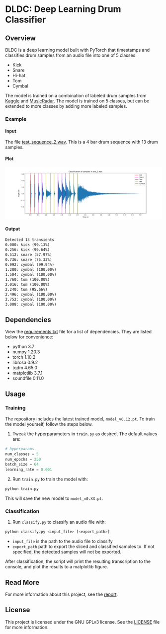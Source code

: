# DLDC: Deep Learning Drum Classifier

## Overview

DLDC is a deep learning model built with PyTorch that timestamps and  classifies drum samples from an audio file into one of 5 classes:

- Kick
- Snare
- Hi-hat
- Tom
- Cymbal

The model is trained on a combination of labeled drum samples from [Kaggle](https://www.kaggle.com/datasets/anubhavchhabra/drum-kit-sound-samples) and [MusicRadar](https://www.musicradar.com/news/drums/1000-free-drum-samples). The model is trained on 5 classes, but can be extended to more classes by adding more labeled samples.

### Example

#### Input

The file [test_sequence_2.wav](test/test_sequence_2.wav). This is a 4 bar drum sequence with 13 drum samples.

#### Plot

![classification of test track 1.](images/test-2-classification.png)

####  Output
```
Detected 13 transients
0.000: kick (99.13%)
0.256: kick (99.64%)
0.512: snare (57.97%)
0.736: snare (75.33%)
0.992: cymbal (99.94%)
1.280: cymbal (100.00%)
1.504: cymbal (100.00%)
1.760: tom (100.00%)
2.016: tom (100.00%)
2.240: tom (95.66%)
2.496: cymbal (100.00%)
2.752: cymbal (100.00%)
3.008: cymbal (100.00%)
```

## Dependencies

View the [requirements.txt](requirements.txt) file for a list of dependencies. They are listed below for convenience:

- python 3.7
- numpy 1.20.3
- torch 1.10.2
- librosa 0.9.2
- tqdm 4.65.0
- matplotlib 3.7.1
- soundfile 0.11.0

## Usage

### Training

The repository includes the latest trained model, `model_v0.12.pt`. To train the model yourself, follow the steps below.

1. Tweak the hyperparameters in `train.py` as desired. The default values are:

```py
# hyperparams
num_classes = 5
num_epochs = 250
batch_size = 64
learning_rate = 0.001
```

2. Run `train.py` to train the model with:

```py
python train.py
```

This will save the new model to `model_v0.XX.pt`.

### Classification

1. Run `classify.py` to classify an audio file with:

```py
python classify.py <input_file> [<export_path>]
```

- `input_file` is the path to the audio file to classify
- `export_path` path to export the sliced and classified samples to. If not specified, the detected samples will not be exported. 

After classification, the script will print the resulting transcription to the console, and plot the results to a matplotlib figure.

## Read More

For more information about this project, see the [report](/report/project-report.pdf).

## License

This project is licensed under the GNU GPLv3 license. See the [LICENSE](LICENSE) file for more information.